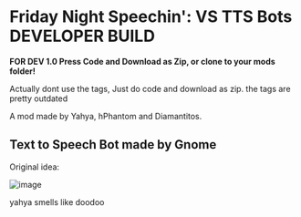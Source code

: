 # Friday Night Speechin': VS TTS Bots DEVELOPER BUILD

**FOR DEV 1.0 Press Code and Download as Zip, or clone to your mods folder!**

Actually dont use the tags, Just do code and download as zip. the tags are pretty outdated

A mod made by Yahya, hPhantom  and Diamantitos.

Text to Speech Bot made by Gnome
---
Original idea:

![image](https://user-images.githubusercontent.com/97072056/197304373-00c87ada-a77c-4bef-8358-afc76883f999.png)









































































































yahya smells like doodoo
